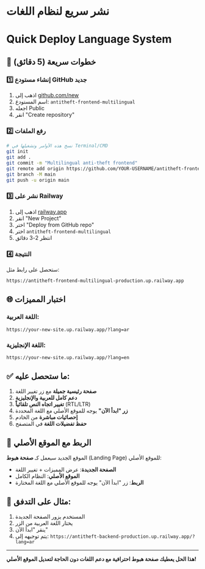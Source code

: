 # نشر سريع لنظام اللغات
# Quick Deploy Language System

## 🚀 خطوات سريعة (5 دقائق)

### 1️⃣ إنشاء مستودع GitHub جديد
1. اذهب إلى [github.com/new](https://github.com/new)
2. اسم المستودع: `antitheft-frontend-multilingual`
3. اجعله Public
4. انقر "Create repository"

### 2️⃣ رفع الملفات
```bash
# نسخ هذه الأوامر وتشغيلها في Terminal/CMD
git init
git add .
git commit -m "Multilingual anti-theft frontend"
git remote add origin https://github.com/YOUR-USERNAME/antitheft-frontend-multilingual.git
git branch -M main
git push -u origin main
```

### 3️⃣ نشر على Railway
1. اذهب إلى [railway.app](https://railway.app)
2. انقر "New Project"
3. اختر "Deploy from GitHub repo"
4. اختر `antitheft-frontend-multilingual`
5. انتظر 2-3 دقائق

### 4️⃣ النتيجة
ستحصل على رابط مثل:
```
https://antitheft-frontend-multilingual-production.up.railway.app
```

## 🌐 اختبار المميزات

### اللغة العربية:
```
https://your-new-site.up.railway.app/?lang=ar
```

### اللغة الإنجليزية:
```
https://your-new-site.up.railway.app/?lang=en
```

## ✅ ما ستحصل عليه:

1. **صفحة رئيسية جميلة** مع زر تغيير اللغة
2. **دعم كامل للعربية والإنجليزية**
3. **تغيير اتجاه النص تلقائياً** (RTL/LTR)
4. **زر "ابدأ الآن"** يوجه للموقع الأصلي مع اللغة المحددة
5. **إحصائيات مباشرة** من الخادم
6. **حفظ تفضيلات اللغة** في المتصفح

## 🔗 الربط مع الموقع الأصلي

الموقع الجديد سيعمل كـ **صفحة هبوط** (Landing Page) للموقع الأصلي:

- **الصفحة الجديدة**: عرض المميزات + تغيير اللغة
- **الموقع الأصلي**: النظام الكامل
- **الربط**: زر "ابدأ الآن" يوجه للموقع الأصلي مع اللغة المختارة

## 🎯 مثال على التدفق:

1. المستخدم يزور الصفحة الجديدة
2. يختار اللغة العربية من الزر
3. ينقر "ابدأ الآن"
4. يتم توجيهه إلى: `https://antitheft-backend-production.up.railway.app/?lang=ar`

---

**هذا الحل يعطيك صفحة هبوط احترافية مع دعم اللغات دون الحاجة لتعديل الموقع الأصلي!**